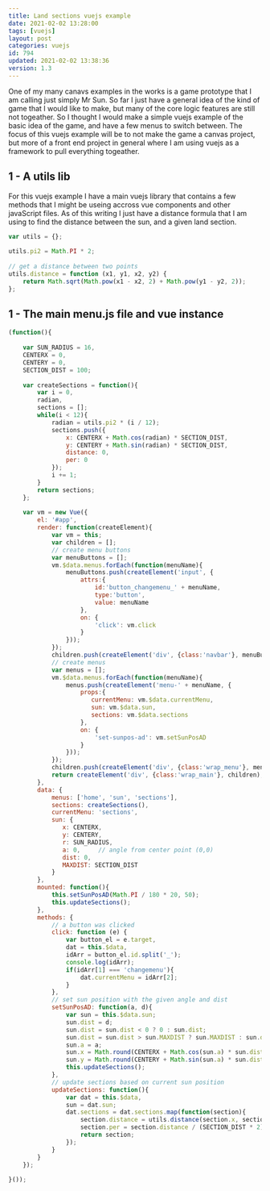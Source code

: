 ```yaml
---
title: Land sections vuejs example
date: 2021-02-02 13:28:00
tags: [vuejs]
layout: post
categories: vuejs
id: 794
updated: 2021-02-02 13:38:36
version: 1.3
---
```


One of my many canavs examples in the works is a game prototype that I am calling just simply Mr Sun. So far I just have a general idea of the kind of game that I would like to make, but many of the core logic features are still not togeather. So I thought I would make a simple vuejs example of the basic idea of the game, and have a few menus to switch between. The focus of this vuejs example will be to not make the game a canvas project, but more of a front end project in general where I am using vuejs as a framework to pull everything togeather.

<!-- more -->

## 1 - A utils lib

For this vuejs example I have a main vuejs library that contains a few methods that I might be useing accross vue components and other javaScript files. As of this writing I just have a distance formula that I am using to find the distance between the sun, and a given land section.

```js
var utils = {};
 
utils.pi2 = Math.PI * 2;
 
// get a distance between two points
utils.distance = function (x1, y1, x2, y2) {
    return Math.sqrt(Math.pow(x1 - x2, 2) + Math.pow(y1 - y2, 2));
};
```

## 1 - The main menu.js file and vue instance

```js
(function(){
 
    var SUN_RADIUS = 16,
    CENTERX = 0,
    CENTERY = 0,
    SECTION_DIST = 100;
 
    var createSections = function(){
        var i = 0,
        radian,
        sections = [];
        while(i < 12){
            radian = utils.pi2 * (i / 12);
            sections.push({
                x: CENTERX + Math.cos(radian) * SECTION_DIST,
                y: CENTERY + Math.sin(radian) * SECTION_DIST,
                distance: 0,
                per: 0
            });
            i += 1;
        }
        return sections;
    };
 
    var vm = new Vue({
        el: '#app',
        render: function(createElement){
            var vm = this;
            var children = [];
            // create menu buttons
            var menuButtons = [];
            vm.$data.menus.forEach(function(menuName){
                menuButtons.push(createElement('input', {
                    attrs:{
                        id:'button_changemenu_' + menuName,
                        type:'button',
                        value: menuName
                    },
                    on: {
                        'click': vm.click
                    }
                }));
            });
            children.push(createElement('div', {class:'navbar'}, menuButtons));
            // create menus
            var menus = [];
            vm.$data.menus.forEach(function(menuName){
                menus.push(createElement('menu-' + menuName, {
                    props:{
                       currentMenu: vm.$data.currentMenu,
                       sun: vm.$data.sun,
                       sections: vm.$data.sections
                    },
                    on: {
                        'set-sunpos-ad': vm.setSunPosAD
                    }
                }));
            });
            children.push(createElement('div', {class:'wrap_menu'}, menus));
            return createElement('div', {class:'wrap_main'}, children);
        },
        data: {
            menus: ['home', 'sun', 'sections'],
            sections: createSections(),
            currentMenu: 'sections',
            sun: {
               x: CENTERX,
               y: CENTERY,
               r: SUN_RADIUS,
               a: 0,     // angle from center point (0,0)
               dist: 0,
               MAXDIST: SECTION_DIST
            }
        },
        mounted: function(){
            this.setSunPosAD(Math.PI / 180 * 20, 50);
            this.updateSections();
        },
        methods: {
            // a button was clicked
            click: function (e) {
                var button_el = e.target,
                dat = this.$data,
                idArr = button_el.id.split('_');
                console.log(idArr);
                if(idArr[1] === 'changemenu'){
                    dat.currentMenu = idArr[2];
                }
            },
            // set sun position with the given angle and dist
            setSunPosAD: function(a, d){
                var sun = this.$data.sun;
                sun.dist = d;
                sun.dist = sun.dist < 0 ? 0 : sun.dist;
                sun.dist = sun.dist > sun.MAXDIST ? sun.MAXDIST : sun.dist;
                sun.a = a;
                sun.x = Math.round(CENTERX + Math.cos(sun.a) * sun.dist);
                sun.y = Math.round(CENTERY + Math.sin(sun.a) * sun.dist);
                this.updateSections();
            },
            // update sections based on current sun position
            updateSections: function(){
                var dat = this.$data,
                sun = dat.sun;
                dat.sections = dat.sections.map(function(section){
                    section.distance = utils.distance(section.x, section.y, sun.x, sun.y);
                    section.per = section.distance / (SECTION_DIST * 2);
                    return section;
                });
            }
        }
    });
 
}());
```